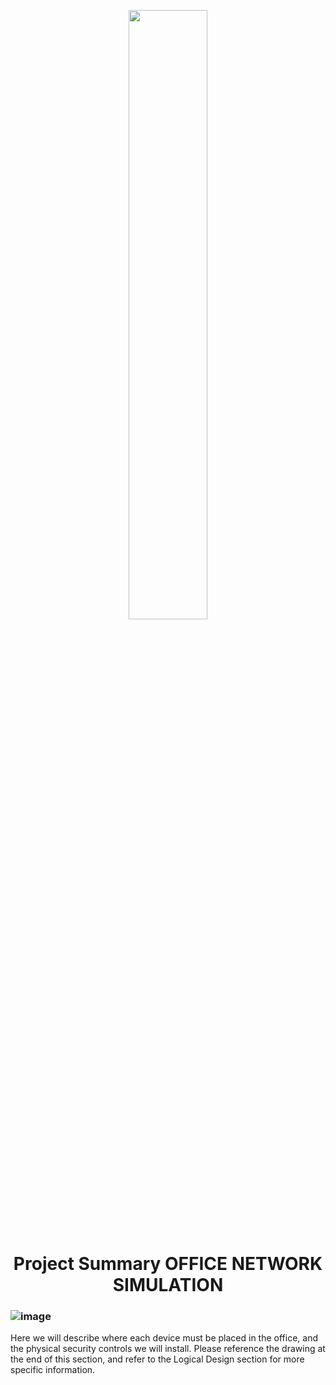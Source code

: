 <p align="center">
        <img src="https://user-images.githubusercontent.com/73386961/197335617-eee907f5-99e4-44e4-ac5a-84cc249da78b.png" width="50%"  >
</p>

<h1 align="center"> Project Summary OFFICE NETWORK SIMULATION</h1>

### ![image](https://user-images.githubusercontent.com/73386961/197335808-ee5b5556-d73c-4459-95ae-a02717f29894.png)

<p>
	Here we will describe where each device must be placed in the office, and the physical security controls we will install. Please reference the drawing at the end of this section, and refer to the Logical Design section for more specific information.
</p>
	
